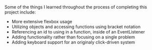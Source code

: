 Some of the things I learned throughout the process of completing this project include:

* More extensive flexbox usage
* Utilizing objects and accessing functions using bracket notation
* Referencing an id to using in a function, inside of an EventListener
* Adding functionality rather than focusing on a single problem
* Adding keyboard support for an originaly click-driven system